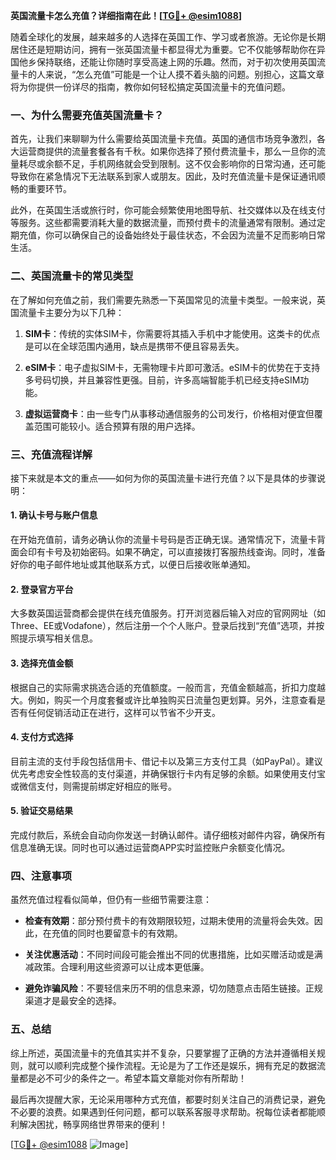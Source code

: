 **英国流量卡怎么充值？详细指南在此！[[TG💪+ @esim1088](https://t.me/s/esim1088)]**

随着全球化的发展，越来越多的人选择在英国工作、学习或者旅游。无论你是长期居住还是短期访问，拥有一张英国流量卡都显得尤为重要。它不仅能够帮助你在异国他乡保持联络，还能让你随时享受高速上网的乐趣。然而，对于初次使用英国流量卡的人来说，“怎么充值”可能是一个让人摸不着头脑的问题。别担心，这篇文章将为你提供一份详尽的指南，教你如何轻松搞定英国流量卡的充值问题。

### 一、为什么需要充值英国流量卡？

首先，让我们来聊聊为什么需要给英国流量卡充值。英国的通信市场竞争激烈，各大运营商提供的流量套餐各有千秋。如果你选择了预付费流量卡，那么一旦你的流量耗尽或余额不足，手机网络就会受到限制。这不仅会影响你的日常沟通，还可能导致你在紧急情况下无法联系到家人或朋友。因此，及时充值流量卡是保证通讯顺畅的重要环节。

此外，在英国生活或旅行时，你可能会频繁使用地图导航、社交媒体以及在线支付等服务。这些都需要消耗大量的数据流量，而预付费卡的流量通常有限制。通过定期充值，你可以确保自己的设备始终处于最佳状态，不会因为流量不足而影响日常生活。

### 二、英国流量卡的常见类型

在了解如何充值之前，我们需要先熟悉一下英国常见的流量卡类型。一般来说，英国流量卡主要分为以下几种：

1. **SIM卡**：传统的实体SIM卡，你需要将其插入手机中才能使用。这类卡的优点是可以在全球范围内通用，缺点是携带不便且容易丢失。
   
2. **eSIM卡**：电子虚拟SIM卡，无需物理卡片即可激活。eSIM卡的优势在于支持多号码切换，并且兼容性更强。目前，许多高端智能手机已经支持eSIM功能。

3. **虚拟运营商卡**：由一些专门从事移动通信服务的公司发行，价格相对便宜但覆盖范围可能较小。适合预算有限的用户选择。

### 三、充值流程详解

接下来就是本文的重点——如何为你的英国流量卡进行充值？以下是具体的步骤说明：

#### 1. 确认卡号与账户信息

在开始充值前，请务必确认你的流量卡号码是否正确无误。通常情况下，流量卡背面会印有卡号及初始密码。如果不确定，可以直接拨打客服热线查询。同时，准备好你的电子邮件地址或其他联系方式，以便日后接收账单通知。

#### 2. 登录官方平台

大多数英国运营商都会提供在线充值服务。打开浏览器后输入对应的官网网址（如Three、EE或Vodafone），然后注册一个个人账户。登录后找到“充值”选项，并按照提示填写相关信息。

#### 3. 选择充值金额

根据自己的实际需求挑选合适的充值额度。一般而言，充值金额越高，折扣力度越大。例如，购买一个月度套餐或许比单独购买日流量包更划算。另外，注意查看是否有任何促销活动正在进行，这样可以节省不少开支。

#### 4. 支付方式选择

目前主流的支付手段包括信用卡、借记卡以及第三方支付工具（如PayPal）。建议优先考虑安全性较高的支付渠道，并确保银行卡内有足够的余额。如果使用支付宝或微信支付，则需提前绑定好相应的账号。

#### 5. 验证交易结果

完成付款后，系统会自动向你发送一封确认邮件。请仔细核对邮件内容，确保所有信息准确无误。同时也可以通过运营商APP实时监控账户余额变化情况。

### 四、注意事项

虽然充值过程看似简单，但仍有一些细节需要注意：

- **检查有效期**：部分预付费卡的有效期限较短，过期未使用的流量将会失效。因此，在充值的同时也要留意卡的有效期。
  
- **关注优惠活动**：不同时间段可能会推出不同的优惠措施，比如买赠活动或是满减政策。合理利用这些资源可以让成本更低廉。

- **避免诈骗风险**：不要轻信来历不明的信息来源，切勿随意点击陌生链接。正规渠道才是最安全的选择。

### 五、总结

综上所述，英国流量卡的充值其实并不复杂，只要掌握了正确的方法并遵循相关规则，就可以顺利完成整个操作流程。无论是为了工作还是娱乐，拥有充足的数据流量都是必不可少的条件之一。希望本篇文章能对你有所帮助！

最后再次提醒大家，无论采用哪种方式充值，都要时刻关注自己的消费记录，避免不必要的浪费。如果遇到任何问题，都可以联系客服寻求帮助。祝每位读者都能顺利解决困扰，畅享网络世界带来的便利！

[[TG💪+ @esim1088](https://t.me/s/esim1088) ![Image](https://i.postimg.cc/4NQfJmqS/Snipaste-2025-05-13-00-14-12.png)]